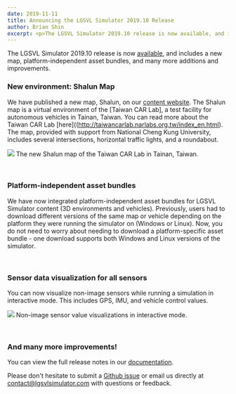 ```yaml
---
date: 2019-11-11
title: Announcing the LGSVL Simulator 2019.10 Release
author: Brian Shin
excerpt: <p>The LGSVL Simulator 2019.10 release is now available, and includes a new map, platform-independent asset bundles, and many more additions and improvements.</p>
---
```


The LGSVL Simulator 2019.10 release is now [available](https://github.com/lgsvl/simulator/releases/tag/2019.10), and includes a new map, platform-independent asset bundles, and many more additions and improvements.

### New environment: Shalun Map
We have published a new map, Shalun, on our [content website](https://content.lgsvlsimulator.com/maps/). The Shalun map is a virtual environment of the [Taiwan CAR Lab], a test facility for autonomous vehicles in Tainan, Taiwan. You can read more about the Taiwan CAR Lab [here]((http://taiwancarlab.narlabs.org.tw/index_en.html). The map, provided with support from National Cheng Kung University, includes several intersections, horizontal traffic lights, and a roundabout.

![]({{site.baseurl}}/images/blog/2019-11-11-2019-10-release-shalun.jpg)
The new Shalun map of the Taiwan CAR Lab in Tainan, Taiwan.

<br/>

### Platform-independent asset bundles
We have now integrated platform-independent asset bundles for LGSVL Simulator content (3D environments and vehicles). Previously, users had to download different versions of the same map or vehicle depending on the platform they were running the simulator on (Windows or Linux). Now, you do not need to worry about needing to download a platform-specific asset bundle - one download supports both Windows and Linux versions of the simulator.

<br/>

### Sensor data visualization for all sensors
You can now visualize non-image sensors while running a simulation in interactive mode. This includes GPS, IMU, and vehicle control values.

![]({{site.baseurl}}/images/blog/2019-11-11-2019-10-release-sensor-viz2.jpg)
Non-image sensor value visualizations in interactive mode.

<br/>

### And many more improvements!

You can view the full release notes in our [documentation](https://www.lgsvlsimulator.com/docs/changelog/).

Please don't hesitate to submit a [Github issue](https://github.com/lgsvl/simulator/issues) or email us directly at [contact@lgsvlsimulator.com](mailto:contact@lgsvlsimulator.com) with questions or feedback.
